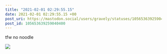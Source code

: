 ```yaml
---
title: "2021-02-01 02:29:55.15"
date: 2021-02-01 02:29:55.15 +00
post_uri: https://mastodon.social/users/gravely/statuses/105653639259040400
post_id: 105653639259040400
---
```

tfw no noodle


![](/images/105653639209712721.jpg)


